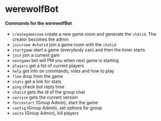 # werewolfBot


#### Commands for the werewolfBot

- `creategameroom` create a new game room and generate the `chatid`. The creator becomes the admin
- `joinroom #chatid` join a game room  with the `chatid`
- `startgame` start a game (everybody can) and then the timer starts
- `join` join a current gam
- `nextgame` bot will PM you when next game is starting
- `players` get a list of current players
- `help` get info on commands, roles and how to play
- `flee` drop from the game
- `stats` get a link for stats
- `ping` check bot reply time
- `chatid` gets the id of the group chat
- `version` gets the current version
- `forcestart` (Group Admin), start the game
- `config` (Group Admin), set options for group
- `smite` (Group Admin), kill players
